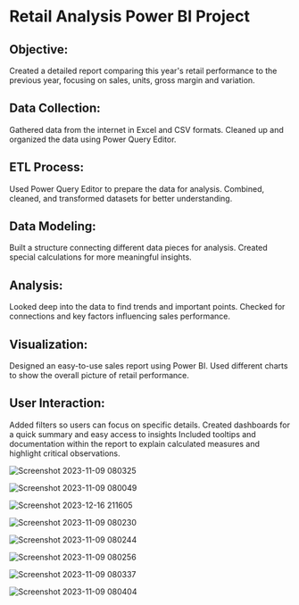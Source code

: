 
# Retail Analysis Power BI Project

## Objective:
Created a detailed report comparing this year's retail performance to the previous year, focusing on sales, units, gross margin and variation.

## Data Collection:
Gathered data from the internet in Excel and CSV formats.
Cleaned up and organized the data using Power Query Editor.

## ETL Process:
Used Power Query Editor to prepare the data for analysis.
Combined, cleaned, and transformed datasets for better understanding.

## Data Modeling:
Built a structure connecting different data pieces for analysis.
Created special calculations for more meaningful insights.

## Analysis:
Looked deep into the data to find trends and important points.
Checked for connections and key factors influencing sales performance.

## Visualization:
Designed an easy-to-use sales report using Power BI.
Used different charts to show the overall picture of retail performance.

## User Interaction:
Added filters so users can focus on specific details.
Created dashboards for a quick summary and easy access to insights
Included tooltips and documentation within the report to explain calculated measures and highlight critical observations.

![Screenshot 2023-11-09 080325](https://github.com/rekha1239/Sales-Retail-Analysis-Power-Bi-Project/assets/143036945/a7ea629f-837c-4a4c-b394-779bc6546fae)


![Screenshot 2023-11-09 080049](https://github.com/rekha1239/Sales-Retail-Analysis-Power-Bi-Project/assets/143036945/8d4cc6f3-060f-4ed4-aa97-eff3757ddac3)


![Screenshot 2023-12-16 211605](https://github.com/rekha1239/Sales-Retail-Analysis-Power-Bi-Project/assets/143036945/8db7551f-f30d-47a5-ba8d-2ae4f3a2c81d)


![Screenshot 2023-11-09 080230](https://github.com/rekha1239/Sales-Retail-Analysis-Power-Bi-Project/assets/143036945/c5854215-7be7-4311-ab18-551066d52798)


![Screenshot 2023-11-09 080244](https://github.com/rekha1239/Sales-Retail-Analysis-Power-Bi-Project/assets/143036945/08205d0b-6f8e-4fe7-9bbf-70644a63b6ac)


![Screenshot 2023-11-09 080256](https://github.com/rekha1239/Sales-Retail-Analysis-Power-Bi-Project/assets/143036945/2882e7fc-10f4-470c-a76c-b92facc63051)


![Screenshot 2023-11-09 080337](https://github.com/rekha1239/Sales-Retail-Analysis-Power-Bi-Project/assets/143036945/1d6662c8-f3b7-4ae4-8262-368fbca581b7)


![Screenshot 2023-11-09 080404](https://github.com/rekha1239/Sales-Retail-Analysis-Power-Bi-Project/assets/143036945/87fb657a-b02d-4c16-97a0-efbbcf5e19fd)


